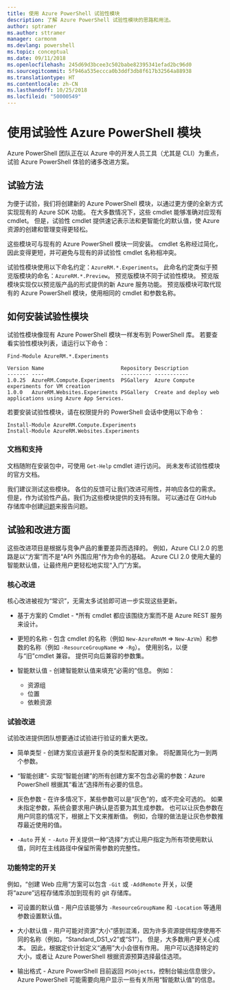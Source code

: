 ```yaml
---
title: 使用 Azure PowerShell 试验性模块
description: 了解 Azure PowerShell 试验性模块的思路和用法。
author: sptramer
ms.author: sttramer
manager: carmonm
ms.devlang: powershell
ms.topic: conceptual
ms.date: 09/11/2018
ms.openlocfilehash: 245d69d3bcee3c502babe82395341efad2bc96d0
ms.sourcegitcommit: 5f946a535eccca0b3ddf3db8f617b32564a88938
ms.translationtype: HT
ms.contentlocale: zh-CN
ms.lasthandoff: 10/25/2018
ms.locfileid: "50000549"
---
```

# <a name="use-experimental-azure-powershell-modules"></a>使用试验性 Azure PowerShell 模块

Azure PowerShell 团队正在以 Azure 中的开发人员工具（尤其是 CLI）为重点，试验 Azure PowerShell 体验的诸多改进方案。

## <a name="experimentation-methodology"></a>试验方法

为便于试验，我们将创建新的 Azure PowerShell 模块，以通过更方便的全新方式实现现有的 Azure SDK 功能。 在大多数情况下，这些 cmdlet 能够准确对应现有 cmdlet。 但是，试验性 cmdlet 提供速记表示法和更智能化的默认值，使 Azure 资源的创建和管理变得更轻松。

这些模块可与现有的 Azure PowerShell 模块一同安装。 cmdlet 名称经过简化，因此变得更短，并可避免与现有的非试验性 cmdlet 名称相冲突。

试验性模块使用以下命名约定：`AzureRM.*.Experiments`。 此命名约定类似于预览版模块的命名：`AzureRM.*.Preview`。 预览版模块不同于试验性模块。 预览版模块实现仅以预览版产品的形式提供的新 Azure 服务功能。 预览版模块可取代现有的 Azure PowerShell 模块，使用相同的 cmdlet 和参数名称。

## <a name="how-to-install-an-experimental-module"></a>如何安装试验性模块

试验性模块像现有 Azure PowerShell 模块一样发布到 PowerShell 库。 若要查看实验性模块列表，请运行以下命令：

```azurepowershell-interactive
Find-Module AzureRM.*.Experiments
```

```output
Version Name                         Repository Description
------- ----                         ---------- -----------
1.0.25  AzureRM.Compute.Experiments  PSGallery  Azure Compute experiments for VM creation
1.0.0   AzureRM.Websites.Experiments PSGallery  Create and deploy web applications using Azure App Services.
```

若要安装试验性模块，请在权限提升的 PowerShell 会话中使用以下命令：

```azurepowershell-interactive
Install-Module AzureRM.Compute.Experiments
Install-Module AzureRM.Websites.Experiments
```

### <a name="documentation-and-support"></a>文档和支持

文档随附在安装包中，可使用 `Get-Help` cmdlet 进行访问。 尚未发布试验性模块的官方文档。

我们建议测试这些模块。 各位的反馈可让我们改进可用性，并响应各位的需求。 但是，作为试验性产品，我们为这些模块提供的支持有限。 可以通过在 GitHub 存储库中创建[问题](https://github.com/Azure/azure-powershell/issues)来报告问题。

## <a name="experiments-and-areas-of-improvement"></a>试验和改进方面

这些改进项目是根据与竞争产品的重要差异而选择的。 例如，Azure CLI 2.0 的思路是以“方案”而不是“API 外围应用”作为命令的基础。
Azure CLI 2.0 使用大量的智能默认值，让最终用户更轻松地实现“入门”方案。

### <a name="core-improvements"></a>核心改进

核心改进被视为“常识”，无需太多试验即可进一步实现这些更新。

- 基于方案的 Cmdlet - *所有 cmdlet 都应该围绕方案而不是 Azure REST 服务来设计。

- 更短的名称 - 包含 cmdlet 的名称（例如 `New-AzureRmVM` => `New-AzVm`）和参数的名称（例如 `-ResourceGroupName` => `-Rg`）。 使用别名，以便与“旧”cmdlet 兼容。 提供可向后兼容的参数集。

- 智能默认值 - 创建智能默认值来填充“必需的”信息。 例如：
  - 资源组
  - 位置
  - 依赖资源

### <a name="experimental-improvements"></a>试验改进

试验改进提供团队想要通过试验进行验证的重大更改。

- 简单类型 - 创建方案应该避开复杂的类型和配置对象。 将配置简化为一到两个参数。

- “智能创建”- 实现“智能创建”的所有创建方案不包含必需的参数：Azure PowerShell 根据其“看法”选择所有必要的信息。

- 灰色参数 - 在许多情况下，某些参数可以是“灰色”的，或不完全可选的。 如果未指定参数，系统会要求用户确认是否要为其生成参数。 也可以让灰色参数在用户同意的情况下，根据上下文来推断值。
  例如，合理的做法是让灰色参数推荐最近使用的值。

- `-Auto` 开关 - `-Auto` 开关提供一种“选择”方式让用户指定为所有项使用默认值，同时在主线路径中保留所需参数的完整性。

### <a name="feature-specific-switches"></a>功能特定的开关

例如，“创建 Web 应用”方案可以包含 `-Git` 或 `-AddRemote` 开关，以便将“azure”远程存储库添加到现有的 git 存储库。

- 可设置的默认值 - 用户应该能够为 `-ResourceGroupName` 和 `-Location` 等通用参数设置默认值。

- 大小默认值 - 用户可能对资源“大小”感到混淆，因为许多资源提供程序使用不同的名称（例如，“Standard\_DS1\_v2”或“S1”）。 但是，大多数用户更关心成本。 因此，根据定价计划定义“通用”大小会很有作用。 用户可以选择特定的大小，或者让 Azure PowerShell 根据资源预算选择最佳选项。

- 输出格式 - Azure PowerShell 目前返回 `PSObject`s，控制台输出信息很少。 Azure PowerShell 可能需要向用户显示一些有关所用“智能默认值”的信息。
